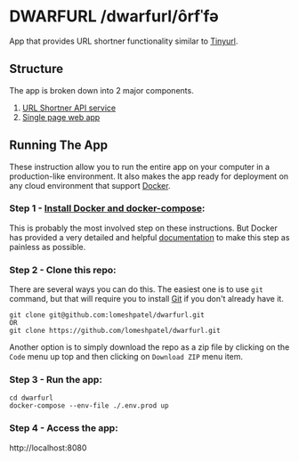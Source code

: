 # DWARFURL /dwarfurl/ôrfˈfə
App that provides URL shortner functionality similar to [Tinyurl](https://tinyurl.com/).

## Structure
The app is broken down into 2 major components.
1. [URL Shortner API service](https://github.com/lomeshpatel/dwarfurl/tree/master/urlshortner_api)
2. [Single page web app](https://github.com/lomeshpatel/dwarfurl/tree/master/web-app)

## Running The App
These instruction allow you to run the entire app on your computer in a production-like environment. It also makes the app ready for deployment on any cloud environment that support [Docker](https://www.docker.com/).

### Step 1 - [Install Docker and docker-compose](https://docs.docker.com/get-docker/):
This is probably the most involved step on these instructions. But Docker has provided a very detailed and helpful [documentation](https://docs.docker.com/get-docker/) to make this step as painless as possible.

### Step 2 - Clone this repo:
There are several ways you can do this. The easiest one is to use `git` command, but that will require you to install [Git](https://git-scm.com/) if you don't already have it.
```
git clone git@github.com:lomeshpatel/dwarfurl.git
OR
git clone https://github.com/lomeshpatel/dwarfurl.git
```

Another option is to simply download the repo as a zip file by clicking on the `Code` menu up top and then clicking on `Download ZIP` menu item.

### Step 3 - Run the app:
```
cd dwarfurl
docker-compose --env-file ./.env.prod up
```

### Step 4 - Access the app:
http://localhost:8080